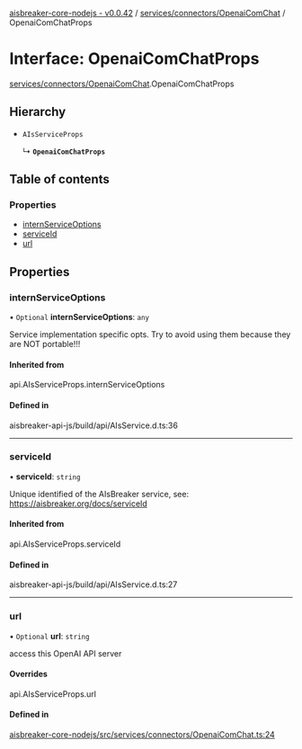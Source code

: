 [aisbreaker-core-nodejs - v0.0.42](../README.md) / [services/connectors/OpenaiComChat](../modules/services_connectors_OpenaiComChat.md) / OpenaiComChatProps

# Interface: OpenaiComChatProps

[services/connectors/OpenaiComChat](../modules/services_connectors_OpenaiComChat.md).OpenaiComChatProps

## Hierarchy

- `AIsServiceProps`

  ↳ **`OpenaiComChatProps`**

## Table of contents

### Properties

- [internServiceOptions](services_connectors_OpenaiComChat.OpenaiComChatProps.md#internserviceoptions)
- [serviceId](services_connectors_OpenaiComChat.OpenaiComChatProps.md#serviceid)
- [url](services_connectors_OpenaiComChat.OpenaiComChatProps.md#url)

## Properties

### internServiceOptions

• `Optional` **internServiceOptions**: `any`

Service implementation specific opts.
Try to avoid using them because they are NOT portable!!!

#### Inherited from

api.AIsServiceProps.internServiceOptions

#### Defined in

aisbreaker-api-js/build/api/AIsService.d.ts:36

___

### serviceId

• **serviceId**: `string`

Unique identified of the AIsBreaker service,
see: https://aisbreaker.org/docs/serviceId

#### Inherited from

api.AIsServiceProps.serviceId

#### Defined in

aisbreaker-api-js/build/api/AIsService.d.ts:27

___

### url

• `Optional` **url**: `string`

access this OpenAI API server

#### Overrides

api.AIsServiceProps.url

#### Defined in

[aisbreaker-core-nodejs/src/services/connectors/OpenaiComChat.ts:24](https://github.com/aisbreaker/aisbreaker-js/blob/develop/packages/aisbreaker-core-nodejs/src/services/connectors/OpenaiComChat.ts#L24)
